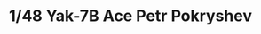 ---
layout: product
title: "1/48 Yak-7B Ace Petr Pokryshev"
price: "1900" 
desc: "Maketa"
img_path: "/assets/img/ARK48011 .jpg"
brand: "Ark Models"
available: false
special_offer: false
new: false
soon: false
cat: "010000"
subcat: "015000"
subsubcat: "0N/A"
sifra: "ARK48011 "
popular: false
---